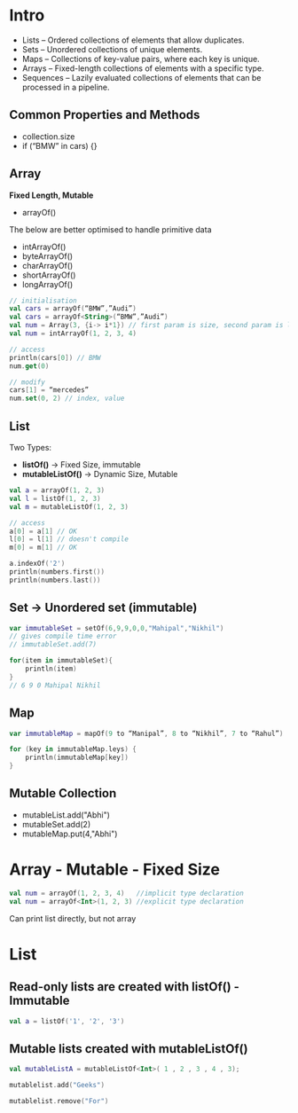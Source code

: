 # Intro
- Lists – Ordered collections of elements that allow duplicates.
- Sets – Unordered collections of unique elements.
- Maps – Collections of key-value pairs, where each key is unique.
- Arrays – Fixed-length collections of elements with a specific type.
- Sequences – Lazily evaluated collections of elements that can be processed in a pipeline.

## Common Properties and Methods
- collection.size
- if (“BMW” in cars) {}
  
## Array
**Fixed Length, Mutable**
- arrayOf()

The below are better optimised to handle primitive data
- intArrayOf()
- byteArrayOf()
- charArrayOf()
- shortArrayOf()
- longArrayOf()

```kotlin
// initialisation
val cars = arrayOf(“BMW”,”Audi”)
val cars = arrayOf<String>(“BMW”,”Audi”)
val num = Array(3, {i-> i*1}) // first param is size, second param is lambda expression to fill values
val num = intArrayOf(1, 2, 3, 4)

// access
println(cars[0]) // BMW
num.get(0)

// modify
cars[1] = “mercedes”
num.set(0, 2) // index, value
```

## List
Two Types:
- **listOf()** -> Fixed Size, immutable
- **mutableListOf()** -> Dynamic Size, Mutable
```kotlin
val a = arrayOf(1, 2, 3) 
val l = listOf(1, 2, 3) 
val m = mutableListOf(1, 2, 3) 

// access
a[0] = a[1] // OK
l[0] = l[1] // doesn't compile
m[0] = m[1] // OK

a.indexOf('2')
println(numbers.first())
println(numbers.last())
```

## Set -> Unordered set (immutable)

```kotlin
var immutableSet = setOf(6,9,9,0,0,"Mahipal","Nikhil")
// gives compile time error
// immutableSet.add(7)

for(item in immutableSet){
	println(item)
}
// 6 9 0 Mahipal Nikhil
```

## Map
```kotlin
var immutableMap = mapOf(9 to “Manipal”, 8 to “Nikhil”, 7 to “Rahul”)

for (key in immutableMap.leys) {
	println(immutableMap[key])
}
```
##  Mutable Collection
- mutableList.add("Abhi")
- mutableSet.add(2)
- mutableMap.put(4,"Abhi")

# Array - Mutable - Fixed Size

```kotlin
val num = arrayOf(1, 2, 3, 4)   //implicit type declaration
val num = arrayOf<Int>(1, 2, 3) //explicit type declaration
```

Can print list directly, but not array

# List


## Read-only lists are created with listOf() - Immutable

```kotlin
val a = listOf('1', '2', '3')
```

## Mutable lists created with mutableListOf()

```kotlin
val mutableListA = mutableListOf<Int>( 1 , 2 , 3 , 4 , 3);

mutablelist.add("Geeks")

mutablelist.remove("For")
```


